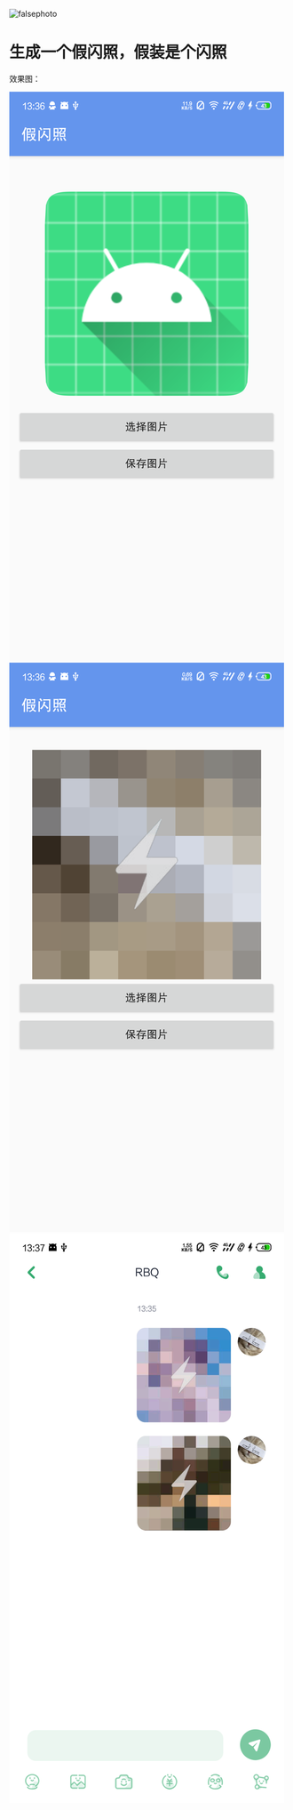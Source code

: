 ![falsephoto](https://socialify.git.ci/yanstu/falsephoto/image?description=1&font=Inter&forks=1&issues=1&language=1&owner=1&pattern=Plus&pulls=1&stargazers=1&theme=Light)
# 生成一个假闪照，假装是个闪照

效果图：

![](images/1.png)
![](images/2.png)
![](images/3.png)
